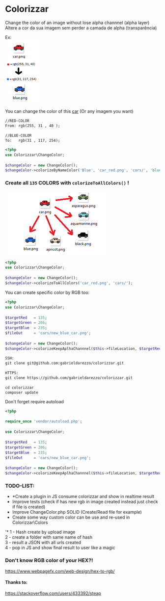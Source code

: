 # Colorizzar 


Change the color of an image without lose alpha channnel (alpha layer)  
Altere a cor da sua imagem sem perder a camada de alpha (transparência)



Ex:   
![Scheme](doc/to_from_rgb.png)  

You can change the color of this [car](https://github.com/gabrieldarezzo/colorizzar/blob/master/car.png?raw=true) (Or any imagem you want)

```
//RED-COLOR 
From: rgb(255, 31 , 40 );

//BLUE-COLOR
To:   rgb(31 , 117, 254);
```

```php
<?php
use Colorizzar\ChangeColor;

$changeColor = new ChangeColor();
$changeColor->colorizeByNameColor('Blue', 'car_red.png', 'cars/', 'blue.png');
```
  

### Create all `135` COLORS with `colorizeToAllColors()` !

![Scheme](doc/to_from.png)  


```php
<?php
use Colorizzar\ChangeColor;

$changeColor = new ChangeColor();
$changeColor->colorizeToAllColors('car_red.png', 'cars/');
```

You can create specific color by RGB too:
```php
<?php
use Colorizzar\ChangeColor;

$targetRed   = 135;
$targetGreen = 206;
$targetBlue  = 235;
$fileOut     = 'cars/new_blue_car.png';

$changeColor = new ChangeColor();
$changeColor->colorizeKeepAplhaChannnel($this->fileLocation, $targetRed, $targetGreen, $targetBlue, $fileOut);
```


```
SSH:
git clone git@github.com:gabrieldarezzo/colorizzar.git

HTTPS:
git clone https://github.com/gabrieldarezzo/colorizzar.git

cd colorizzar  
composer update  
```

Don't forget require autoload  

```php
<?php

require_once 'vendor/autoload.php';

use Colorizzar\ChangeColor;

$targetRed   = 135;
$targetGreen = 206;
$targetBlue  = 235;
$fileOut     = 'cars/new_blue_car.png';

$changeColor = new ChangeColor();
$changeColor->colorizeKeepAplhaChannnel($this->fileLocation, $targetRed, $targetGreen, $targetBlue, $fileOut);
```


### TODO-LIST:
  - *Create a plugin in JS consume colorizzar and show in realtime result   
  - Improve tests (check if has new rgb in image created instead just check if file is created)  
  - Improve ChangeColor.php SOLID (Create/Read file for example)  
  - Create some way custom color can be use and re-used in Colorizzar\Colors

'* 
1 - Hash create by upload image  
2 - create a folder with same name of hash  
3 - result a JSON with all urls created  
4 - pop in JS and show final result to user like a magic   




### Don't know RGB color of your HEX?!  
https://www.webpagefx.com/web-design/hex-to-rgb/


#### Thanks to:
https://stackoverflow.com/users/433392/steap